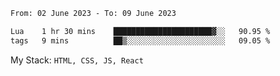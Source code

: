 <!--START_SECTION:waka-->

```txt
From: 02 June 2023 - To: 09 June 2023

Lua    1 hr 30 mins    ██████████████████████▓░░   90.95 %
tags   9 mins          ██▒░░░░░░░░░░░░░░░░░░░░░░   09.05 %
```

<!--END_SECTION:waka-->
My Stack: `HTML, CSS, JS, React`
